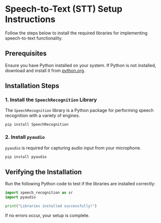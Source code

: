 # Speech-to-Text (STT) Setup Instructions

Follow the steps below to install the required libraries for implementing speech-to-text functionality.

## Prerequisites
Ensure you have Python installed on your system. If Python is not installed, download and install it from [python.org](https://www.python.org/downloads/).

## Installation Steps

### 1. Install the `SpeechRecognition` Library
The `SpeechRecognition` library is a Python package for performing speech recognition with a variety of engines.
```bash
pip install SpeechRecognition
```

### 2. Install `pyaudio`
`pyaudio` is required for capturing audio input from your microphone.
```bash
pip install pyaudio
```


## Verifying the Installation
Run the following Python code to test if the libraries are installed correctly:
```python
import speech_recognition as sr
import pyaudio

print("Libraries installed successfully!")
```

If no errors occur, your setup is complete.
